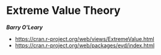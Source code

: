 Extreme Value Theory
==========================
***Barry O'Leary***

* https://cran.r-project.org/web/views/ExtremeValue.html
* https://cran.r-project.org/web/packages/evd/index.html
